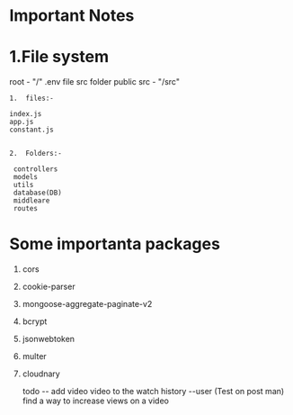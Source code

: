 # Important Notes

# 1.File system
root - "/"
    .env file
    src folder
    public 
src - "/src"

    1.  files:-

    index.js
    app.js
    constant.js


    2.  Folders:-

     controllers
     models
     utils
     database(DB)
     middleare 
     routes

# Some importanta packages
 1. cors
 2. cookie-parser 
 3. mongoose-aggregate-paginate-v2 
 4. bcrypt
 5. jsonwebtoken
 6. multer
 7. cloudnary

    

    todo -- add video video to the watch history --user (Test on post man)
            find a way to increase views on a video
            



